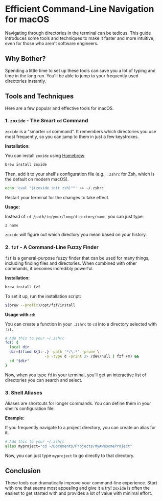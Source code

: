 # Efficient Command-Line Navigation for macOS

Navigating through directories in the terminal can be tedious. This guide introduces some tools and techniques to make it faster and more intuitive, even for those who aren't software engineers.

## Why Bother?

Spending a little time to set up these tools can save you a lot of typing and time in the long run. You'll be able to jump to your frequently used directories instantly.

## Tools and Techniques

Here are a few popular and effective tools for macOS.

### 1. `zoxide` - The Smart `cd` Command

`zoxide` is a "smarter `cd` command". It remembers which directories you use most frequently, so you can jump to them in just a few keystrokes.

**Installation:**

You can install `zoxide` using [Homebrew](https://brew.sh/):

```bash
brew install zoxide
```

Then, add it to your shell's configuration file (e.g., `.zshrc` for Zsh, which is the default on modern macOS).

```bash
echo 'eval "$(zoxide init zsh)""' >> ~/.zshrc
```

Restart your terminal for the changes to take effect.

**Usage:**

Instead of `cd /path/to/your/long/directory/name`, you can just type:

```bash
z name
```

`zoxide` will figure out which directory you mean based on your history.

### 2. `fzf` - A Command-Line Fuzzy Finder

`fzf` is a general-purpose fuzzy finder that can be used for many things, including finding files and directories. When combined with other commands, it becomes incredibly powerful.

**Installation:**

```bash
brew install fzf
```

To set it up, run the installation script:
```bash
$(brew --prefix)/opt/fzf/install
```

**Usage with `cd`:**

You can create a function in your `.zshrc` to `cd` into a directory selected with `fzf`.

```bash
# Add this to your ~/.zshrc
fd() {
  local dir
  dir=$(find ${1:-.} -path '*/\.*' -prune \
                  -o -type d -print 2> /dev/null | fzf +m) &&
  cd "$dir"
}
```

Now, when you type `fd` in your terminal, you'll get an interactive list of directories you can search and select.

### 3. Shell Aliases

Aliases are shortcuts for longer commands. You can define them in your shell's configuration file.

**Example:**

If you frequently navigate to a project directory, you can create an alias for it.

```bash
# Add this to your ~/.zshrc
alias myproject="cd ~/Documents/Projects/MyAwesomeProject"
```

Now, you can just type `myproject` to go directly to that directory.

## Conclusion

These tools can dramatically improve your command-line experience. Start with one that seems most appealing and give it a try! `zoxide` is often the easiest to get started with and provides a lot of value with minimal effort.
